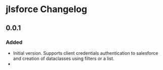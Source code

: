 <!-- Keep a Changelog guide -> https://keepachangelog.com -->

# jlsforce Changelog

## 0.0.1 
### Added
- Initial version. Supports client credentials authentication to salesforce and creation of dataclasses using filters or
a list.
- 
